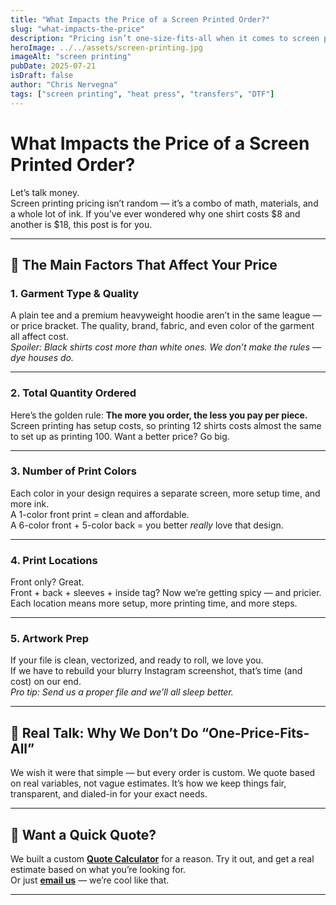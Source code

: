 ```yaml
---
title: "What Impacts the Price of a Screen Printed Order?"
slug: "what-impacts-the-price"
description: "Pricing isn’t one-size-fits-all when it comes to screen printing. This post breaks down exactly what affects the cost of your order—from garment choice to ink colors—so you can plan smarter and avoid surprises."
heroImage: ../../assets/screen-printing.jpg
imageAlt: "screen printing"
pubDate: 2025-07-21
isDraft: false
author: "Chris Nervegna"
tags: ["screen printing", "heat press", "transfers", "DTF"]
---
```


# What Impacts the Price of a Screen Printed Order?

Let’s talk money.  
Screen printing pricing isn’t random — it’s a combo of math, materials, and a whole lot of ink. If you’ve ever wondered why one shirt costs $8 and another is $18, this post is for you.

---

## 🎯 The Main Factors That Affect Your Price

### 1. **Garment Type & Quality**

A plain tee and a premium heavyweight hoodie aren’t in the same league — or price bracket. The quality, brand, fabric, and even color of the garment all affect cost.  
_Spoiler: Black shirts cost more than white ones. We don’t make the rules — dye houses do._

---

### 2. **Total Quantity Ordered**

Here’s the golden rule: **The more you order, the less you pay per piece.**  
Screen printing has setup costs, so printing 12 shirts costs almost the same to set up as printing 100. Want a better price? Go big.

---

### 3. **Number of Print Colors**

Each color in your design requires a separate screen, more setup time, and more ink.  
A 1-color front print = clean and affordable.  
A 6-color front + 5-color back = you better _really_ love that design.

---

### 4. **Print Locations**

Front only? Great.  
Front + back + sleeves + inside tag? Now we’re getting spicy — and pricier.  
Each location means more setup, more printing time, and more steps.

---

### 5. **Artwork Prep**

If your file is clean, vectorized, and ready to roll, we love you.  
If we have to rebuild your blurry Instagram screenshot, that’s time (and cost) on our end.  
_Pro tip: Send us a proper file and we’ll all sleep better._

---

## 🧾 Real Talk: Why We Don’t Do “One-Price-Fits-All”

We wish it were that simple — but every order is custom. We quote based on real variables, not vague estimates. It’s how we keep things fair, transparent, and dialed-in for your exact needs.

---

## 📣 Want a Quick Quote?

We built a custom **[Quote Calculator](#)** for a reason. Try it out, and get a real estimate based on what you’re looking for.  
Or just **[email us](mailto:hello@beyondbeliefstudio.com)** — we’re cool like that.

---
